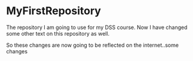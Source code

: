 # MyFirstRepository
The repository I am going to use for my DSS course.  Now I have changed some other text on this repository as well.

So these changes are now going to be reflected on the internet..some changes